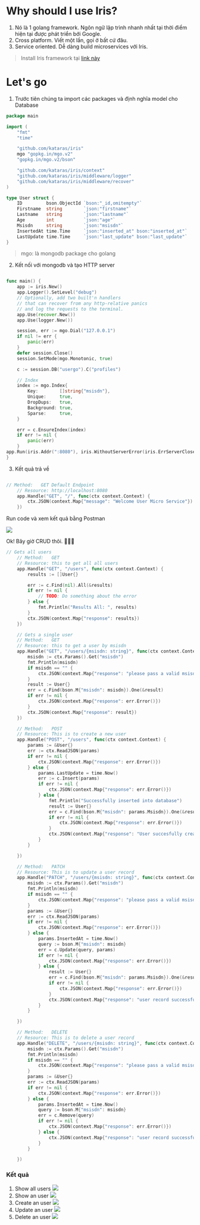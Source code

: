 # Why should I use Iris?
1. Nó là 1 golang framework. Ngôn ngữ lập trình nhanh nhất tại thời điểm hiện tại được phát triển bới Google.
2. Cross platform. Viết một lần, gọi ở bất cứ đâu.
3. Service oriented. Dễ dàng build microservices với Iris.
> Install Iris framework tại [link này](https://github.com/kataras/iris)
# Let's go
1. Trước tiên chúng ta import các packages và định nghĩa model cho Database
```go
package main

import (
	"fmt"
	"time"

	"github.com/kataras/iris"
	mgo "gopkg.in/mgo.v2"
	"gopkg.in/mgo.v2/bson"

	"github.com/kataras/iris/context"
	"github.com/kataras/iris/middleware/logger"
	"github.com/kataras/iris/middleware/recover"
)

type User struct {
	ID         bson.ObjectId `bson:"_id,omitempty"`
	Firstname  string        `json:"firstname"`
	Lastname   string        `json:"lastname"`
	Age        int           `json:"age"`
	Msisdn     string        `json:"msisdn"`
	InsertedAt time.Time     `json:"inserted_at" bson:"inserted_at"`
	LastUpdate time.Time     `json:"last_update" bson:"last_update"`
}
```
> mgo: là mongodb package cho golang

2. Kết nối với mongodb và tạo HTTP server
```go

func main() {
	app := iris.New()
	app.Logger().SetLevel("debug")
	// Optionally, add two built'n handlers
	// that can recover from any http-relative panics
	// and log the requests to the terminal.
	app.Use(recover.New())
	app.Use(logger.New())

	session, err := mgo.Dial("127.0.0.1")
	if nil != err {
		panic(err)
	}
	defer session.Close()
	session.SetMode(mgo.Monotonic, true)

	c := session.DB("usergo").C("profiles")

	// Index
	index := mgo.Index{
		Key:        []string{"msisdn"},
		Unique:     true,
		DropDups:   true,
		Background: true,
		Sparse:     true,
	}

	err = c.EnsureIndex(index)
	if err != nil {
		panic(err)
	}
app.Run(iris.Addr(":8080"), iris.WithoutServerError(iris.ErrServerClosed))
}
```

3. Kết quả trả về
```go

// Method:   GET Default Endpoint
	// Resource: http://localhost:8080
	app.Handle("GET", "/", func(ctx context.Context) {
		ctx.JSON(context.Map{"message": "Welcome User Micro Service"})
	})
```

Run code và xem kết quả bằng Postman

![](https://images.viblo.asia/e71e2bfa-ea9c-4766-b246-1539497765fb.png)

Ok! Bây giờ CRUD thôi. :rofl::rofl::rofl:

```go
// Gets all users
	// Method:   GET
	// Resource: this to get all all users
	app.Handle("GET", "/users", func(ctx context.Context) {
		results := []User{}

		err := c.Find(nil).All(&results)
		if err != nil {
			// TODO: Do something about the error
		} else {
			fmt.Println("Results All: ", results)
		}
		ctx.JSON(context.Map{"response": results})
	})

	// Gets a single user
	// Method:   GET
	// Resource: this to get a user by msisdn
	app.Handle("GET", "/users/{msisdn: string}", func(ctx context.Context) {
		msisdn := ctx.Params().Get("msisdn")
		fmt.Println(msisdn)
		if msisdn == "" {
			ctx.JSON(context.Map{"response": "please pass a valid msisdn"})
		}
		result := User{}
		err = c.Find(bson.M{"msisdn": msisdn}).One(&result)
		if err != nil {
			ctx.JSON(context.Map{"response": err.Error()})
		}
		ctx.JSON(context.Map{"response": result})
	})

	// Method:   POST
	// Resource: This is to create a new user
	app.Handle("POST", "/users", func(ctx context.Context) {
		params := &User{}
		err := ctx.ReadJSON(params)
		if err != nil {
			ctx.JSON(context.Map{"response": err.Error()})
		} else {
			params.LastUpdate = time.Now()
			err := c.Insert(params)
			if err != nil {
				ctx.JSON(context.Map{"response": err.Error()})
			} else {
				fmt.Println("Successfully inserted into database")
				result := User{}
				err = c.Find(bson.M{"msisdn": params.Msisdn}).One(&result)
				if err != nil {
					ctx.JSON(context.Map{"response": err.Error()})
				}
				ctx.JSON(context.Map{"response": "User succesfully created", "message": result})
			}
		}

	})

	// Method:   PATCH
	// Resource: This is to update a user record
	app.Handle("PATCH", "/users/{msisdn: string}", func(ctx context.Context) {
		msisdn := ctx.Params().Get("msisdn")
		fmt.Println(msisdn)
		if msisdn == "" {
			ctx.JSON(context.Map{"response": "please pass a valid msisdn"})
		}
		params := &User{}
		err := ctx.ReadJSON(params)
		if err != nil {
			ctx.JSON(context.Map{"response": err.Error()})
		} else {
			params.InsertedAt = time.Now()
			query := bson.M{"msisdn": msisdn}
			err = c.Update(query, params)
			if err != nil {
				ctx.JSON(context.Map{"response": err.Error()})
			} else {
				result := User{}
				err = c.Find(bson.M{"msisdn": params.Msisdn}).One(&result)
				if err != nil {
					ctx.JSON(context.Map{"response": err.Error()})
				}
				ctx.JSON(context.Map{"response": "user record successfully updated", "data": result})
			}
		}

	})

	// Method:   DELETE
	// Resource: This is to delete a user record
	app.Handle("DELETE", "/users/{msisdn: string}", func(ctx context.Context) {
		msisdn := ctx.Params().Get("msisdn")
		fmt.Println(msisdn)
		if msisdn == "" {
			ctx.JSON(context.Map{"response": "please pass a valid msisdn"})
		}
		params := &User{}
		err := ctx.ReadJSON(params)
		if err != nil {
			ctx.JSON(context.Map{"response": err.Error()})
		} else {
			params.InsertedAt = time.Now()
			query := bson.M{"msisdn": msisdn}
			err = c.Remove(query)
			if err != nil {
				ctx.JSON(context.Map{"response": err.Error()})
			} else {
				ctx.JSON(context.Map{"response": "user record successfully deleted"})
			}
		}

	})
```

### Kết quả
1. Show all users
![](https://images.viblo.asia/28c59821-6c01-411b-a28b-c98d24049ac7.png)
2. Show an user
![](https://images.viblo.asia/10b94d65-e544-4a58-b435-99baf59518d8.png)
3. Create an user
![](https://images.viblo.asia/3bfecc70-24a9-472b-9f33-f5b7e85c82db.png)
4. Update an user
![](https://images.viblo.asia/c57e4719-eb30-4ad3-ae6c-b9f1a6bf17db.png)
5. Delete an user
![](https://images.viblo.asia/39f39b2a-396a-4804-ad7c-b9429fcb8e5f.png)